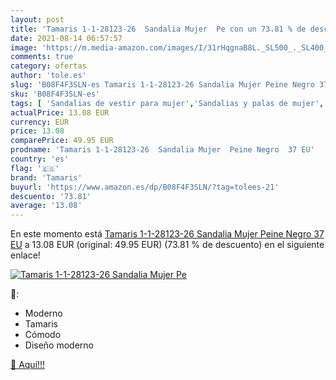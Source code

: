 ```yaml
---
layout: post
title: 'Tamaris 1-1-28123-26  Sandalia Mujer  Pe con un 73.81 % de descuento'
date: 2021-08-14 06:57:57
image: 'https://m.media-amazon.com/images/I/31rHqgnaB8L._SL500_._SL400_.jpg'
comments: true
category: ofertas
author: 'tole.es'
slug: 'B08F4F3SLN-es Tamaris 1-1-28123-26 Sandalia Mujer Peine Negro 37 EU'
sku: 'B08F4F3SLN-es'
tags: [ 'Sandalias de vestir para mujer','Sandalias y palas de mujer','Zapatos','Zapatos para mujer','Zapatos y complementos','sandalia','tamaris', ]
actualPrice: 13.08 EUR
currency: EUR
price: 13.08
comparePrice: 49.95 EUR
prodname: 'Tamaris 1-1-28123-26  Sandalia Mujer  Peine Negro  37 EU'
country: 'es'
flag: '🇪🇸'
brand: 'Tamaris'
buyurl: 'https://www.amazon.es/dp/B08F4F3SLN/?tag=tolees-21'
descuento: '73.81'
average: '13.08'
---
```


En este momento está [Tamaris 1-1-28123-26  Sandalia Mujer  Peine Negro  37 EU](https://www.amazon.es/dp/B08F4F3SLN/?tag=tolees-21) a 13.08 EUR (original: 49.95 EUR) (73.81 %  de descuento) en el siguiente enlace!

[![Tamaris 1-1-28123-26  Sandalia Mujer  Pe](https://m.media-amazon.com/images/I/31rHqgnaB8L._SL500_._SL400_.jpg)](https://www.amazon.es/dp/B08F4F3SLN/?tag=tolees-21)

🔎:

- Moderno
- Tamaris
- Cómodo
- Diseño moderno

[🛒 Aquí!!!](https://www.amazon.es/dp/B08F4F3SLN/?tag=tolees-21)
